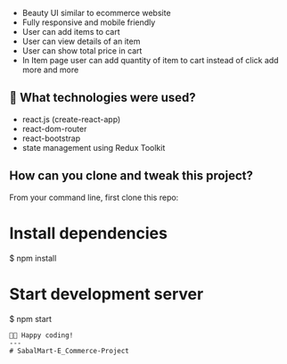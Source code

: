
- Beauty UI similar to ecommerce website
- Fully responsive and mobile friendly
- User can add items to cart
- User can view details of an item
- User can show total price in cart
- In Item page user can add quantity of item to cart instead of click add more and more 

## 🚀 What technologies were used?

- react.js (create-react-app)
- react-dom-router
- react-bootstrap
- state management using Redux Toolkit

## How can you clone and tweak this project?

From your command line, first clone this repo:

# Install dependencies
$ npm install

# Start development server
$ npm start
```
👨‍💻 Happy coding!
---
#   S a b a l M a r t - E _ C o m m e r c e - P r o j e c t  
 
